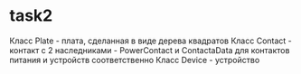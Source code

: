 # task2
Класс Plate - плата, сделанная в виде дерева квадратов
Класс Contact - контакт с 2 наследниками - PowerContact и ContactaData для контактов питания и устройств соответственно
Класс Device - устройство
